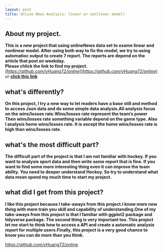 ```yaml
---
layout: post  
title: Online News Analysis: linear or nonlinear model? 
---
```


## About my project.

**This is a new project that using onlineNews data set to exame linear and nonlinear model. After using both way to fix the model, we try to using automatioc output to create 7 report.
The reports are depend on the article that post on weekday.   
Please chlick the link to find my project.**       
*[https://github.com/yHuang72/online](https://github.com/yHuang72/online)*  *or* **[click this link](https://github.com/yHuang72/online)**    

## what's differently?
**On this project, I try a new way to let readers have a base still and method to access Json data and do some simple data analysis.All analysis focus on the wins/losses rate.Wins/losses rate represent the team’s power Then wins/losses rate something variable depend on the game type. Also I analysis home wins/losses rate. It is except the home wins/losses rate is high than wins/losses rate.**

## what's the most difficult part?

**The difficult part of the project is that I am not familiar with hockey.  If you want to analysis sport data and then write some report that is fine. If you want to find some more interesting thing even it can improve the team ability. You need to deeper understand Hockey. So try to understand what data mean  spend my much time to start my project.**

## what did I get from this project?

**I like this project because I take-aways from this project.I know more new thing with more train you skill and capability of understanding.One of my take-aways from this project is that I familiar with ggplot2 package and tidyverse package. 
The second thing is very important too.  This project let me start to think how to access a API and create a automatic analysis report for multiple users.Finally, this project is a very good chance to know you can do more than you think.**




https://github.com/yHuang72/online
